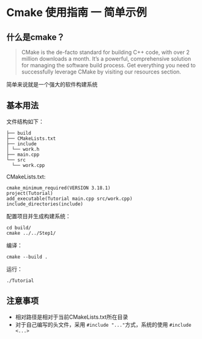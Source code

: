 # Cmake 使用指南 一 简单示例

## 什么是cmake？

> CMake is the de-facto standard for building C++ code, with over 2 million downloads a month. It’s a powerful, comprehensive solution for managing the software build process. Get everything you need to successfully leverage CMake by visiting our resources section.

简单来说就是一个强大的软件构建系统
## 基本用法

文件结构如下：
~~~
├── build
├── CMakeLists.txt
├── include
│ └── work.h
├── main.cpp
└── src
  └── work.cpp
~~~
CMakeLists.txt:
~~~
cmake_minimum_required(VERSION 3.18.1)
project(Tutorial)
add_executable(Tutorial main.cpp src/work.cpp)
include_directories(include)
~~~

配置项目并生成构建系统：
~~~
cd build/
cmake ../../Step1/
~~~

编译：
~~~
cmake --build .
~~~

运行：
~~~
./Tutorial
~~~

## 注意事项
- 相对路径是相对于当前CMakeLists.txt所在目录
- 对于自己编写的头文件，采用 `#include "..."`方式，系统的使用 `#include <...>`

